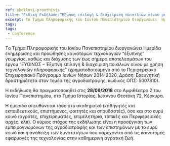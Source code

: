 ```yaml
---
ref: ekdilosi-proothisis
title: "Ειδική Εκδήλωση:“Έξυπνη επιλογή & διαχείριση ποικιλιών οίνου με χρήση τεχνολογιών πληροφορικής”"
excerpt: Τo Τμήμα Πληροφορικής του Ιονίου Πανεπιστημίου διοργανώνει  Ημερίδα ενημέρωσης και προώθησης καινοτόμων τεχνολογιών “έξυπνης” γεωργίας, καθώς και διάχυσης των έως σήμερα αποτελεσμάτων του έργου “ΕΥΟΙΝΟΣ
tags:
tags:
 - conference
---
```


Τo Τμήμα Πληροφορικής του Ιονίου Πανεπιστημίου διοργανώνει  Ημερίδα ενημέρωσης και προώθησης καινοτόμων τεχνολογιών “έξυπνης” γεωργίας, καθώς και διάχυσης των έως σήμερα αποτελεσμάτων του έργου “ΕΥΟΙΝΟΣ – Έξυπνη επιλογή & διαχείριση ποικιλιών οίνου με χρήση τεχνολογιών πληροφορικής” (χρηματοδοτούμενο από το Περιφερειακό Επιχειρησιακό Πρόγραμμα Ιονίων Νήσων 2014-2020, Δράση: Ερευνητική δραστηριότητα στον τομέα της αγροδιατροφής, κωδικός ΟΠΣ: 5007310).

Η εκδήλωση θα πραγματοποιηθεί στις **28/09/2018** στο Αμφιθέατρο 2 του Ιονίου Πανεπιστημίου, στο Τμήμα Ιστορίας, Ιωάννου Θεοτόκη 72, Κέρκυρα.

Η ημερίδα απευθύνεται τόσο στο ακαδημαϊκό (καθηγητές και εκπαιδευτικούς, επιστήμονες, φοιτητές και σπουδαστές), όσο και στο ευρύ κοινό (αγρότες, επιχειρηματίες, επιμελητήρια, τοπικές και Περιφερειακές αρχές, κλπ). Ο κύριος στόχος της εκδήλωσης είναι η προσέγγιση των εμπειρογνωμόνων της αγροδιατροφής και των επιστημόνων με το ευρύ κοινό και η ανάδειξη των δυνατοτήτων που παρέχονται από τις καινοτόμες εφαρμογές της τεχνολογίας στην καθημερινή αγροτική ζωή.
